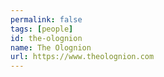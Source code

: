 ```yaml
---
permalink: false
tags: [people]
id: the-olognion
name: The Olognion
url: https://www.theolognion.com
---
```


